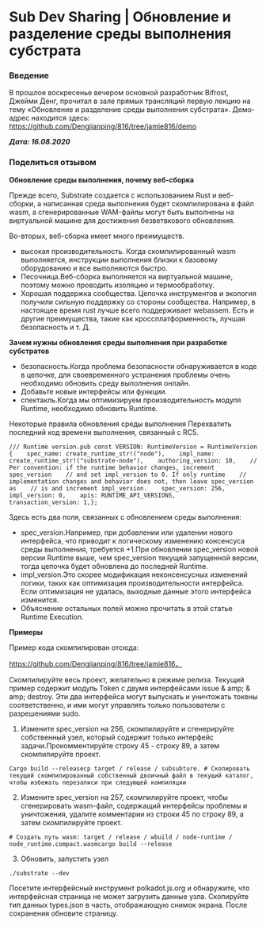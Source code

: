 # Sub Dev Sharing | Обновление и разделение среды выполнения субстрата

### Введение

В прошлое воскресенье вечером основной разработчик Bifrost, Джейми Денг, прочитал в зале прямых трансляций первую лекцию на тему «Обновление и разделение среды выполнения субстрата». Демо-адрес находится здесь: https://github.com/Dengjianping/816/tree/jamie816/demo

***Дата: 16.08.2020***

### Поделиться отзывом

**Обновление среды выполнения, почему веб-сборка**

Прежде всего, Substrate создается с использованием Rust и веб-сборки, а написанная среда выполнения будет скомпилирована в файл wasm, а сгенерированные WAM-файлы могут быть выполнены на виртуальной машине для достижения безветвкового обновления.

Во-вторых, веб-сборка имеет много преимуществ.

- высокая производительность. Когда скомпилированный wasm выполняется, инструкции выполнения близки к базовому оборудованию и все выполняются быстро.
- Песочница.Веб-сборка выполняется на виртуальной машине, поэтому можно проводить изоляцию и термообработку.
- Хорошая поддержка сообщества. Цепочка инструментов и экология получили сильную поддержку со стороны сообщества. Например, в настоящее время rust лучше всего поддерживает webassem. Есть и другие преимущества, такие как кроссплатформенность, лучшая безопасность и т. Д.

**Зачем нужны обновления среды выполнения при разработке субстратов**

- безопасность.Когда проблема безопасности обнаруживается в коде в цепочке, для своевременного устранения проблемы очень необходимо обновить среду выполнения онлайн.
- Добавьте новые интерфейсы или функции.
- спектакль.Когда мы оптимизируем производительность модуля Runtime, необходимо обновить Runtime.

Некоторые правила обновления среды выполнения Перехватить последний код времени выполнения, связанный с RC5.

`/// Runtime version.pub const VERSION: RuntimeVersion = RuntimeVersion {    spec_name: create_runtime_str!("node"),    impl_name: create_runtime_str!("substrate-node"),    authoring_version: 10,    // Per convention: if the runtime behavior changes, increment spec_version    // and set impl_version to 0. If only runtime    // implementation changes and behavior does not, then leave spec_version as    // is and increment impl_version.    spec_version: 256,    impl_version: 0,    apis: RUNTIME_API_VERSIONS,    transaction_version: 1,};`

Здесь есть два поля, связанных с обновлением среды выполнения:

- spec_version.Например, при добавлении или удалении нового интерфейса, что приводит к логическому изменению консенсуса среды выполнения, требуется +1.При обновлении spec_version новой версии Runtime выше, чем spec_version текущей запущенной версии, тогда цепочка будет обновлена ​​до последней Runtime.
- impl_version.Это скорее модификация неконсенсусных изменений логики, таких как оптимизация производительности интерфейса. Если оптимизация не удалась, выходные данные этого интерфейса изменится.
- Объяснение остальных полей можно прочитать в этой статье Runtime Execution.

**Примеры**

Пример кода скомпилирован отсюда:

https://github.com/Dengjianping/816/tree/jamie816，

Скомпилируйте весь проект, желательно в режиме релиза. Текущий пример содержит модуль Token с двумя интерфейсами issue & amp; & amp; destroy. Эти два интерфейса могут выпускать и уничтожать токены соответственно, и ими могут управлять только пользователи с разрешениями sudo.

1. Измените spec_version на 256, скомпилируйте и сгенерируйте собственный узел, который содержит только интерфейс задачи.Прокомментируйте строку 45 - строку 89, а затем скомпилируйте проект.

`Cargo build --releasecp target / release / subsubture. # Скопировать текущий скомпилированный собственный двоичный файл в текущий каталог, чтобы избежать перезаписи при следующей компиляции`

2. Измените spec_version на 257, скомпилируйте проект, чтобы сгенерировать wasm-файл, содержащий интерфейсы проблемы и уничтожения, удалите комментарии из строки 45 по строку 89, а затем скомпилируйте проект.

`# Создать путь wasm: target / release / wbuild / node-runtime / node_runtime.compact.wasmcargo build --release`

3. Обновить, запустить узел

`./substrate --dev`

Посетите интерфейсный инструмент polkadot.js.org и обнаружите, что интерфейсная страница не может загрузить данные узла. Скопируйте тип данных types.json в часть, отображающую снимок экрана. После сохранения обновите страницу.





















